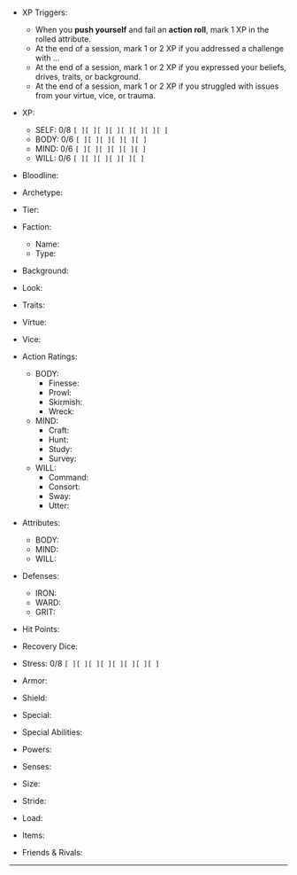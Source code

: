#

- XP Triggers:
    - When you **push yourself** and fail an **action roll**, mark 1 XP in the rolled attribute.
    - At the end of a session, mark 1 or 2 XP if you addressed a challenge with ...
    - At the end of a session, mark 1 or 2 XP if you expressed your beliefs, drives, traits, or background.
    - At the end of a session, mark 1 or 2 XP if you struggled with issues from your virtue, vice, or trauma.
- XP:
    - SELF: 0/8 `[ ][ ][ ][ ][ ][ ][ ][ ]`
    - BODY: 0/6 `[ ][ ][ ][ ][ ][ ]`
    - MIND: 0/6 `[ ][ ][ ][ ][ ][ ]`
    - WILL: 0/6 `[ ][ ][ ][ ][ ][ ]`

- Bloodline:
- Archetype:
- Tier:
- Faction:
    - Name:
    - Type:
- Background:
- Look:
- Traits:
- Virtue:
- Vice:

- Action Ratings:
    - BODY:
        - Finesse:
        - Prowl:
        - Skirmish:
        - Wreck:
    - MIND:
        - Craft:
        - Hunt:
        - Study:
        - Survey:
    - WILL:
        - Command:
        - Consort:
        - Sway:
        - Utter:
- Attributes:
    - BODY:
    - MIND:
    - WILL:
- Defenses:
    - IRON:
    - WARD:
    - GRIT:

- Hit Points:
- Recovery Dice:
- Stress: 0/8 `[ ][ ][ ][ ][ ][ ][ ][ ]`
- Armor:
- Shield:
- Special:

- Special Abilities:
- Powers:

- Senses:
- Size:
- Stride:
- Load:
- Items:

- Friends & Rivals:

* * * * * * * * * * * * * * * * * * * * * * * * * * * * * * * * * * * * * * * *
